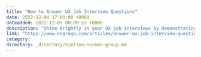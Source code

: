 ```yaml
---
title: "How to Answer UX Job Interview Questions"
date: 2022-12-04 17:00:00 +0000
dateadded: 2022-12-05 00:00:53 +0000
description: "Shine brightly in your UX job interviews by demonstrating stellar communication skills to common types of interview questions using STAR and METEOR."
link: "https://www.nngroup.com/articles/answer-ux-job-interview-questions/"
category:
directory: _directory/nielsen-norman-group.md
---
```

